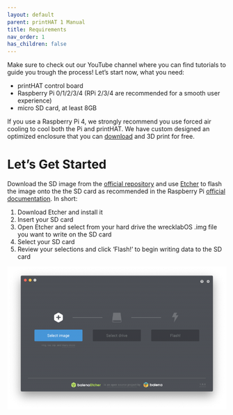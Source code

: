 ```yaml
---
layout: default
parent: printHAT 1 Manual
title: Requirements
nav_order: 1
has_children: false
---
```


Make sure to check out our YouTube channel where you can find tutorials to guide you trough the process! Let’s start now, what you need:

- printHAT control board
- Raspberry Pi 0/1/2/3/4 (RPi 2/3/4 are recommended for a smooth user experience)
- micro SD card, at least 8GB

If you use a Raspberry Pi 4, we strongly recommend you use forced air cooling to cool both the Pi and printHAT. We have custom designed an optimized enclosure that you can [download](https://github.com/wreck-lab/printHAT/tree/master/step/enclosures) and 3D print for free.

# Let’s Get Started
Download the SD image from the [official repository](https://github.com/wreck-lab/wrecklabOS/releases) and use [Etcher](https://www.balena.io/etcher/) to flash the image onto the the SD card as recommended in the Raspberry Pi [official documentation](https://www.raspberrypi.org/documentation/installation/installing-images/). In short:

1. Download Etcher and install it
2. Insert your SD card
3. Open Etcher and select from your hard drive the wrecklabOS .img file you want to write on the SD card
4. Select your SD card
5. Review your selections and click ‘Flash!’ to begin writing data to the SD card

![etcher](../assets/img/req_etcher.png)
